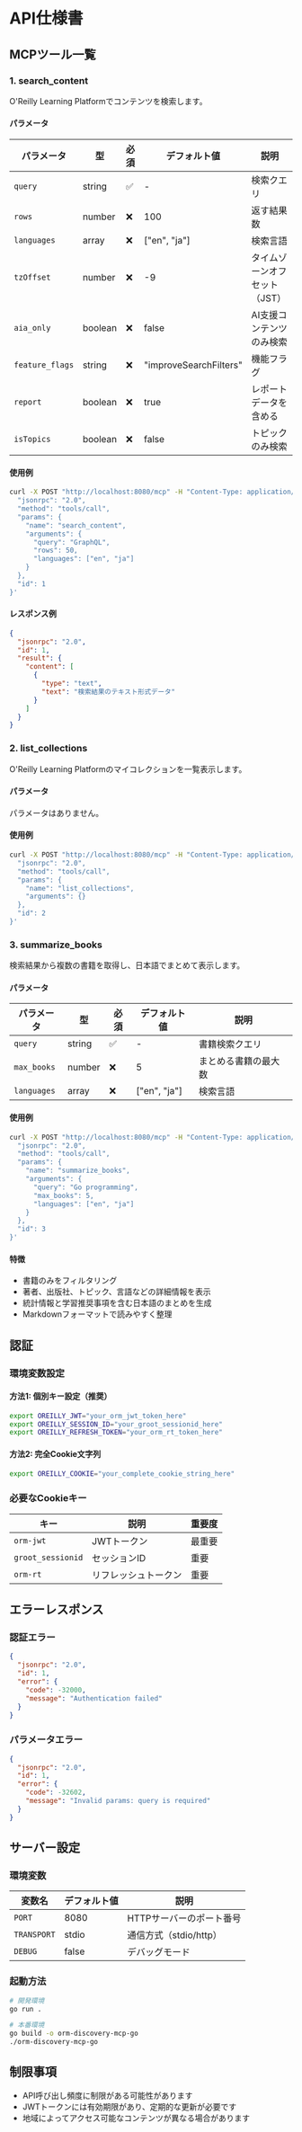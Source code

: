 # API仕様書

## MCPツール一覧

### 1. search_content

O'Reilly Learning Platformでコンテンツを検索します。

#### パラメータ

| パラメータ | 型 | 必須 | デフォルト値 | 説明 |
|-----------|---|------|-------------|------|
| `query` | string | ✅ | - | 検索クエリ |
| `rows` | number | ❌ | 100 | 返す結果数 |
| `languages` | array | ❌ | ["en", "ja"] | 検索言語 |
| `tzOffset` | number | ❌ | -9 | タイムゾーンオフセット（JST） |
| `aia_only` | boolean | ❌ | false | AI支援コンテンツのみ検索 |
| `feature_flags` | string | ❌ | "improveSearchFilters" | 機能フラグ |
| `report` | boolean | ❌ | true | レポートデータを含める |
| `isTopics` | boolean | ❌ | false | トピックのみ検索 |

#### 使用例

```bash
curl -X POST "http://localhost:8080/mcp" -H "Content-Type: application/json" -d '{
  "jsonrpc": "2.0",
  "method": "tools/call",
  "params": {
    "name": "search_content",
    "arguments": {
      "query": "GraphQL",
      "rows": 50,
      "languages": ["en", "ja"]
    }
  },
  "id": 1
}'
```

#### レスポンス例

```json
{
  "jsonrpc": "2.0",
  "id": 1,
  "result": {
    "content": [
      {
        "type": "text",
        "text": "検索結果のテキスト形式データ"
      }
    ]
  }
}
```

### 2. list_collections

O'Reilly Learning Platformのマイコレクションを一覧表示します。

#### パラメータ

パラメータはありません。

#### 使用例

```bash
curl -X POST "http://localhost:8080/mcp" -H "Content-Type: application/json" -d '{
  "jsonrpc": "2.0",
  "method": "tools/call",
  "params": {
    "name": "list_collections",
    "arguments": {}
  },
  "id": 2
}'
```

### 3. summarize_books

検索結果から複数の書籍を取得し、日本語でまとめて表示します。

#### パラメータ

| パラメータ | 型 | 必須 | デフォルト値 | 説明 |
|-----------|---|------|-------------|------|
| `query` | string | ✅ | - | 書籍検索クエリ |
| `max_books` | number | ❌ | 5 | まとめる書籍の最大数 |
| `languages` | array | ❌ | ["en", "ja"] | 検索言語 |

#### 使用例

```bash
curl -X POST "http://localhost:8080/mcp" -H "Content-Type: application/json" -d '{
  "jsonrpc": "2.0",
  "method": "tools/call",
  "params": {
    "name": "summarize_books",
    "arguments": {
      "query": "Go programming",
      "max_books": 5,
      "languages": ["en", "ja"]
    }
  },
  "id": 3
}'
```

#### 特徴

- 書籍のみをフィルタリング
- 著者、出版社、トピック、言語などの詳細情報を表示
- 統計情報と学習推奨事項を含む日本語のまとめを生成
- Markdownフォーマットで読みやすく整理

## 認証

### 環境変数設定

#### 方法1: 個別キー設定（推奨）

```bash
export OREILLY_JWT="your_orm_jwt_token_here"
export OREILLY_SESSION_ID="your_groot_sessionid_here"
export OREILLY_REFRESH_TOKEN="your_orm_rt_token_here"
```

#### 方法2: 完全Cookie文字列

```bash
export OREILLY_COOKIE="your_complete_cookie_string_here"
```

### 必要なCookieキー

| キー | 説明 | 重要度 |
|-----|------|--------|
| `orm-jwt` | JWTトークン | 最重要 |
| `groot_sessionid` | セッションID | 重要 |
| `orm-rt` | リフレッシュトークン | 重要 |

## エラーレスポンス

### 認証エラー

```json
{
  "jsonrpc": "2.0",
  "id": 1,
  "error": {
    "code": -32000,
    "message": "Authentication failed"
  }
}
```

### パラメータエラー

```json
{
  "jsonrpc": "2.0",
  "id": 1,
  "error": {
    "code": -32602,
    "message": "Invalid params: query is required"
  }
}
```

## サーバー設定

### 環境変数

| 変数名 | デフォルト値 | 説明 |
|-------|-------------|------|
| `PORT` | 8080 | HTTPサーバーのポート番号 |
| `TRANSPORT` | stdio | 通信方式（stdio/http） |
| `DEBUG` | false | デバッグモード |

### 起動方法

```bash
# 開発環境
go run .

# 本番環境
go build -o orm-discovery-mcp-go
./orm-discovery-mcp-go
```

## 制限事項

- API呼び出し頻度に制限がある可能性があります
- JWTトークンには有効期限があり、定期的な更新が必要です
- 地域によってアクセス可能なコンテンツが異なる場合があります
